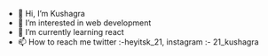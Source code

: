 - 👋 Hi, I’m Kushagra
- 👀 I’m interested in web development 
- 🌱 I’m currently learning react
- 📫 How to reach me twitter :-heyitsk_21, instagram :- 21_kushagra

<!---
heyitsk/heyitsk is a ✨ special ✨ repository because its `README.md` (this file) appears on your GitHub profile.
You can click the Preview link to take a look at your changes.
--->
